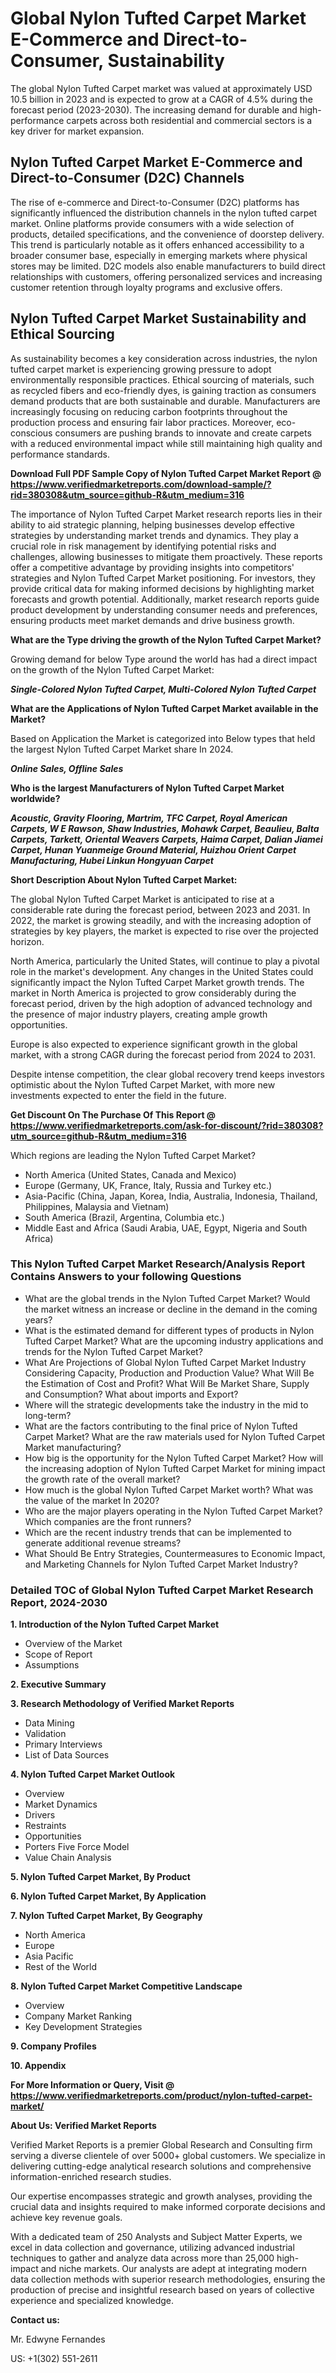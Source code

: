 <h1>Global Nylon Tufted Carpet Market E-Commerce and Direct-to-Consumer, Sustainability</h1><p class=""><p>The global Nylon Tufted Carpet market was valued at approximately USD 10.5 billion in 2023 and is expected to grow at a CAGR of 4.5% during the forecast period (2023-2030). The increasing demand for durable and high-performance carpets across both residential and commercial sectors is a key driver for market expansion.</p><h2>Nylon Tufted Carpet Market E-Commerce and Direct-to-Consumer (D2C) Channels</h2><p>The rise of e-commerce and Direct-to-Consumer (D2C) platforms has significantly influenced the distribution channels in the nylon tufted carpet market. Online platforms provide consumers with a wide selection of products, detailed specifications, and the convenience of doorstep delivery. This trend is particularly notable as it offers enhanced accessibility to a broader consumer base, especially in emerging markets where physical stores may be limited. D2C models also enable manufacturers to build direct relationships with customers, offering personalized services and increasing customer retention through loyalty programs and exclusive offers.</p><h2>Nylon Tufted Carpet Market Sustainability and Ethical Sourcing</h2><p>As sustainability becomes a key consideration across industries, the nylon tufted carpet market is experiencing growing pressure to adopt environmentally responsible practices. Ethical sourcing of materials, such as recycled fibers and eco-friendly dyes, is gaining traction as consumers demand products that are both sustainable and durable. Manufacturers are increasingly focusing on reducing carbon footprints throughout the production process and ensuring fair labor practices. Moreover, eco-conscious consumers are pushing brands to innovate and create carpets with a reduced environmental impact while still maintaining high quality and performance standards.</p></p><p class=""><strong>Download Full PDF Sample Copy of Nylon Tufted Carpet Market Report @ <a href="https://www.verifiedmarketreports.com/download-sample/?rid=380308&utm_source=github-R&utm_medium=316" target="_blank">https://www.verifiedmarketreports.com/download-sample/?rid=380308&utm_source=github-R&utm_medium=316</a></strong></p><p>The importance of&nbsp;Nylon Tufted Carpet Market research reports lies in their ability to aid strategic planning, helping businesses develop effective strategies by understanding market trends and dynamics. They play a crucial role in risk management by identifying potential risks and challenges, allowing businesses to mitigate them proactively. These reports offer a competitive advantage by providing insights into competitors' strategies and Nylon Tufted Carpet Market positioning. For investors, they provide critical data for making informed decisions by highlighting market forecasts and growth potential. Additionally, market research reports guide product development by understanding consumer needs and preferences, ensuring products meet market demands and drive business growth.</p><p><strong>What are the&nbsp;Type driving the growth of the Nylon Tufted Carpet Market?</strong></p><p id="" class="">Growing demand for below Type around the world has had a direct impact on the growth of the Nylon Tufted Carpet Market:</p><p class=""><em><strong>Single-Colored Nylon Tufted Carpet, Multi-Colored Nylon Tufted Carpet</strong></em></p><p class=""><strong>What are the&nbsp;Applications&nbsp;of Nylon Tufted Carpet Market available in the Market?</strong></p><p id="" class="">Based on Application the Market is categorized into Below types that held the largest Nylon Tufted Carpet Market share In 2024.</p><p class=""><em><strong>Online Sales, Offline Sales</strong></em></p><p class=""><strong>Who is the largest Manufacturers of Nylon Tufted Carpet Market worldwide?</strong></p><p><em><strong>Acoustic, Gravity Flooring, Martrim, TFC Carpet, Royal American Carpets, W E Rawson, Shaw Industries, Mohawk Carpet, Beaulieu, Balta Carpets, Tarkett, Oriental Weavers Carpets, Haima Carpet, Dalian Jiamei Carpet, Hunan Yuanmeige Ground Material, Huizhou Orient Carpet Manufacturing, Hubei Linkun Hongyuan Carpet</strong></em></p><p id="" class=""><strong>Short Description About Nylon Tufted Carpet Market:</strong></p><p>The global Nylon Tufted Carpet Market is anticipated to rise at a considerable rate during the forecast period, between 2023 and 2031. In 2022, the market is growing steadily, and with the increasing adoption of strategies by key players, the market is expected to rise over the projected horizon.</p><p>North America, particularly the United States, will continue to play a pivotal role in the market's development. Any changes in the United States could significantly impact the Nylon Tufted Carpet Market growth trends. The market in North America is projected to grow considerably during the forecast period, driven by the high adoption of advanced technology and the presence of major industry players, creating ample growth opportunities.</p><p>Europe is also expected to experience significant growth in the global market, with a strong CAGR during the forecast period from 2024 to 2031.</p><p>Despite intense competition, the clear global recovery trend keeps investors optimistic about the Nylon Tufted Carpet Market, with more new investments expected to enter the field in the future.</p><p id="" class=""><strong>Get Discount On The Purchase Of This Report @ <a href="https://www.verifiedmarketreports.com/ask-for-discount/?rid=380308?utm_source=github-R&utm_medium=316" target="_blank">https://www.verifiedmarketreports.com/ask-for-discount/?rid=380308?utm_source=github-R&utm_medium=316</a></strong></p><p class="">Which regions are leading the Nylon Tufted Carpet Market?</p><ul><li>North America (United States, Canada and Mexico)</li><li>Europe (Germany, UK, France, Italy, Russia and Turkey etc.)</li><li>Asia-Pacific (China, Japan, Korea, India, Australia, Indonesia, Thailand, Philippines, Malaysia and Vietnam)</li><li>South America (Brazil, Argentina, Columbia etc.)</li><li>Middle East and Africa (Saudi Arabia, UAE, Egypt, Nigeria and South Africa)</li></ul><h3 id="" class="">This Nylon Tufted Carpet Market Research/Analysis Report Contains Answers to your following Questions</h3><ul><li>What are the global trends in the Nylon Tufted Carpet Market? Would the market witness an increase or decline in the demand in the coming years?</li><li>What is the estimated demand for different types of products in Nylon Tufted Carpet Market? What are the upcoming industry applications and trends for the Nylon Tufted Carpet Market?</li><li>What Are Projections of Global Nylon Tufted Carpet Market Industry Considering Capacity, Production and Production Value? What Will Be the Estimation of Cost and Profit? What Will Be Market Share, Supply and Consumption? What about imports and Export?</li><li>Where will the strategic developments take the industry in the mid to long-term?</li><li>What are the factors contributing to the final price of Nylon Tufted Carpet Market? What are the raw materials used for Nylon Tufted Carpet Market manufacturing?</li><li>How big is the opportunity for the Nylon Tufted Carpet Market? How will the increasing adoption of Nylon Tufted Carpet Market for mining impact the growth rate of the overall market?</li><li>How much is the global Nylon Tufted Carpet Market worth? What was the value of the market In 2020?</li><li>Who are the major players operating in the Nylon Tufted Carpet Market? Which companies are the front runners?</li><li>Which are the recent industry trends that can be implemented to generate additional revenue streams?</li><li>What Should Be Entry Strategies, Countermeasures to Economic Impact, and Marketing Channels for Nylon Tufted Carpet Market Industry?</li></ul><h3 id="" class="">Detailed TOC of Global Nylon Tufted Carpet Market Research Report, 2024-2030</h3><p id="" class=""><strong>1. Introduction of the Nylon Tufted Carpet Market</strong></p><ul><li>Overview of the Market</li><li>Scope of Report</li><li>Assumptions</li></ul><p id="" class=""><strong>2. Executive Summary</strong></p><p id="" class=""><strong>3. Research Methodology of Verified Market Reports</strong></p><ul><li>Data Mining</li><li>Validation</li><li>Primary Interviews</li><li>List of Data Sources</li></ul><p id="" class=""><strong>4. Nylon Tufted Carpet Market Outlook</strong></p><ul><li>Overview</li><li>Market Dynamics</li><li>Drivers</li><li>Restraints</li><li>Opportunities</li><li>Porters Five Force Model</li><li>Value Chain Analysis</li></ul><p id="" class=""><strong>5. Nylon Tufted Carpet Market, By Product</strong></p><p id="" class=""><strong>6. Nylon Tufted Carpet Market, By Application</strong></p><p id="" class=""><strong>7. Nylon Tufted Carpet Market, By Geography</strong></p><ul><li>North America</li><li>Europe</li><li>Asia Pacific</li><li>Rest of the World</li></ul><p id="" class=""><strong>8. Nylon Tufted Carpet Market Competitive Landscape</strong></p><ul><li>Overview</li><li>Company Market Ranking</li><li>Key Development Strategies</li></ul><p id="" class=""><strong>9. Company Profiles</strong></p><p id="" class=""><strong>10. Appendix</strong></p><p id="" class=""><strong>For More Information or Query, Visit @ <a href="https://www.verifiedmarketreports.com/product/nylon-tufted-carpet-market/" target="_blank">https://www.verifiedmarketreports.com/product/nylon-tufted-carpet-market/</a></strong></p><p id="" class=""><strong>About Us: Verified Market Reports</strong></p><p id="" class="">Verified Market Reports is a premier Global Research and Consulting firm serving a diverse clientele of over 5000+ global customers. We specialize in delivering cutting-edge analytical research solutions and comprehensive information-enriched research studies.</p><p id="" class="">Our expertise encompasses strategic and growth analyses, providing the crucial data and insights required to make informed corporate decisions and achieve key revenue goals.</p><p id="" class="">With a dedicated team of 250 Analysts and Subject Matter Experts, we excel in data collection and governance, utilizing advanced industrial techniques to gather and analyze data across more than 25,000 high-impact and niche markets. Our analysts are adept at integrating modern data collection methods with superior research methodologies, ensuring the production of precise and insightful research based on years of collective experience and specialized knowledge.</p><p id="" class=""><strong>Contact us:</strong></p><p id="" class="">Mr. Edwyne Fernandes</p><p id="" class="">US: +1(302) 551-2611</p>